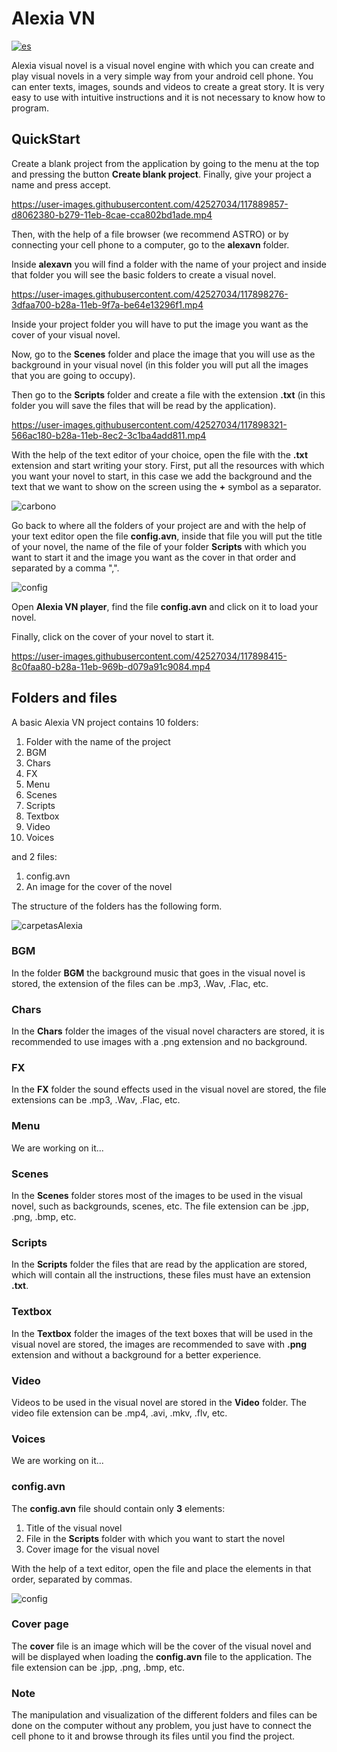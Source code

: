 # Alexia VN

[![es](https://img.shields.io/badge/lang-es-yellow.svg)](https://github.com/Fernando1612/AlexiaVN/blob/master/README.md)

Alexia visual novel is a visual novel engine with which you can create and play visual novels in a very simple way from your android cell phone. You can enter texts, images, sounds and videos to create a great story. It is very easy to use with intuitive instructions and it is not necessary to know how to program.

## QuickStart 

Create a blank project from the application by going to the menu at the top and pressing the button **Create blank project**. Finally, give your project a name and press accept.

https://user-images.githubusercontent.com/42527034/117889857-d8062380-b279-11eb-8cae-cca802bd1ade.mp4

Then, with the help of a file browser (we recommend ASTRO) or by connecting your cell phone to a computer, go to the **alexavn** folder.

Inside **alexavn** you will find a folder with the name of your project and inside that folder you will see the basic folders to create a visual novel. 

https://user-images.githubusercontent.com/42527034/117898276-3dfaa700-b28a-11eb-9f7a-be64e13296f1.mp4

Inside your project folder you will have to put the image you want as the cover of your visual novel.

Now, go to the **Scenes** folder and place the image that you will use as the background in your visual novel (in this folder you will put all the images that you are going to occupy).

Then go to the **Scripts** folder and create a file with the extension **.txt** (in this folder you will save the files that will be read by the application).

https://user-images.githubusercontent.com/42527034/117898321-566ac180-b28a-11eb-8ec2-3c1ba4add811.mp4

With the help of the text editor of your choice, open the file with the **.txt** extension and start writing your story.
First, put all the resources with which you want your novel to start, in this case we add the background and the text that we want to show on the screen using the **+** symbol as a separator.

![carbono](https://user-images.githubusercontent.com/42527034/117898505-b5c8d180-b28a-11eb-8c08-9a54efee1ddd.png)

Go back to where all the folders of your project are and with the help of your text editor open the file **config.avn**, inside that file you will put the title of your novel, the name of the file of your folder **Scripts** with which you want to start it and the image you want as the cover in that order and separated by a comma ",".

![config](https://user-images.githubusercontent.com/42527034/117898511-b95c5880-b28a-11eb-8940-9cfd4a69ee14.png)

Open **Alexia VN player**, find the file **config.avn** and click on it to load your novel.

Finally, click on the cover of your novel to start it. 

https://user-images.githubusercontent.com/42527034/117898415-8c0faa80-b28a-11eb-969b-d079a91c9084.mp4


## Folders and files

A basic Alexia VN project contains 10 folders:

1. Folder with the name of the project
2. BGM
3. Chars
4. FX
5. Menu
6. Scenes
7. Scripts
8. Textbox
9. Video
10. Voices

and 2 files:

1. config.avn
2. An image for the cover of the novel 

The structure of the folders has the following form.

![carpetasAlexia](https://user-images.githubusercontent.com/42527034/118007843-249d3d80-b312-11eb-8c45-9c146020c2ad.png)

### BGM

In the folder **BGM** the background music that goes in the visual novel is stored, the extension of the files can be .mp3, .Wav, .Flac, etc.

### Chars

In the **Chars** folder the images of the visual novel characters are stored, it is recommended to use images with a .png extension and no background.

### FX

In the **FX** folder the sound effects used in the visual novel are stored, the file extensions can be .mp3, .Wav, .Flac, etc.

### Menu

We are working on it...

### Scenes

In the **Scenes** folder stores most of the images to be used in the visual novel, such as backgrounds, scenes, etc. The file extension can be .jpp, .png, .bmp, etc. 

### Scripts

In the **Scripts** folder the files that are read by the application are stored, which will contain all the instructions, these files must have an extension **.txt**.

### Textbox

In the **Textbox** folder the images of the text boxes that will be used in the visual novel are stored, the images are recommended to save with **.png** extension and without a background for a better experience.

### Video

Videos to be used in the visual novel are stored in the **Video** folder. The video file extension can be .mp4, .avi, .mkv, .flv, etc.

### Voices

We are working on it...

### config.avn

The **config.avn** file should contain only **3** elements:

1. Title of the visual novel
2. File in the **Scripts** folder with which you want to start the novel
3. Cover image for the visual novel

With the help of a text editor, open the file and place the elements in that order, separated by commas.

![config](https://user-images.githubusercontent.com/42527034/117898511-b95c5880-b28a-11eb-8940-9cfd4a69ee14.png)

### Cover page

The **cover** file is an image which will be the cover of the visual novel and will be displayed when loading the **config.avn** file to the application. The file extension can be .jpp, .png, .bmp, etc.



### Note

The manipulation and visualization of the different folders and files can be done on the computer without any problem, you just have to connect the cell phone to it and browse through its files until you find the project.







